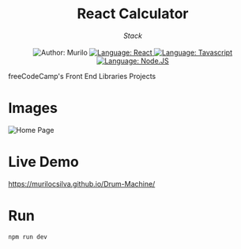 <h1 align="center">
  React Calculator
</h1>

<div>
    <p align="center">
        <em>
            Stack<br><br>
        </em>

  <img src="https://img.shields.io/static/v1?label=Author&message=Murilo&color=00ba6d&style=for-the-badge&logo=LinkedIn" alt="Author: Murilo">
    </a>
    <a href="#">
        <img src="https://img.shields.io/badge/React-20232A?style=for-the-badge&logo=react&logoColor=61DAFB" alt="Language: React">
    </a>
    <a href="#">
        <img src="https://img.shields.io/badge/Typescript-3178c6?style=for-the-badge&logo=typescript&logoColor=white" alt="Language: Tavascript">
    </a>
    <a href="#">
        <img src="https://img.shields.io/badge/Node.js-43853D?style=for-the-badge&logo=node.js&logoColor=white" alt="Language: Node.JS">
    </a>

    
   </p>
</div>

freeCodeCamp's Front End Libraries Projects

# Images
![Home Page](https://i.imgur.com/ODYE3Cz.png)

# Live Demo
https://murilocsilva.github.io/Drum-Machine/

# Run
```bash
npm run dev
```
